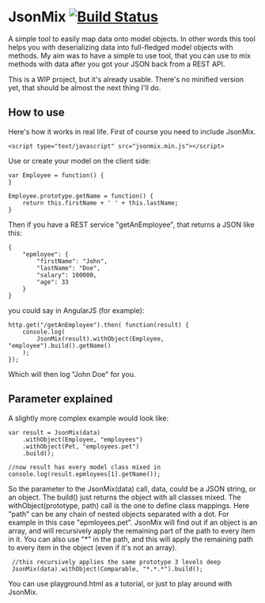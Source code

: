 JsonMix [![Build Status](https://travis-ci.org/khayll/jsonmix.svg?branch=master)](https://travis-ci.org/khayll/jsonmix)
========
A simple tool to easily map data onto model objects. In other words this tool helps you with deserializing data into full-fledged model objects with methods. My aim was to have a simple to use tool, that you can use to mix methods with data after you got your JSON back from a REST API.

This is a WIP project, but it's already usable. There's no minified version yet, that should be almost the next thing I'll do.  

## How to use
Here's how it works in real life. First of course you need to include JsonMix.

    <script type="text/javascript" src="jsonmix.min.js"></script>

Use or create your model on the client side:

	var Employee = function() {
	}
	
	Employee.prototype.getName = function() {
		return this.firstName + ' ' + this.lastName;
	}

Then if you have a REST service "getAnEmployee", that returns a JSON like this:

	{
		"epmloyee": {
			"firstName": "John",
			"lastName": "Doe",
			"salary": 100000,
			"age": 33	
		}
	}

you could say in AngularJS (for example):

	http.get("/getAnEmployee").then( function(result) {
		console.log(
			JsonMix(result).withObject(Employee, "employee").build().getName()
		);
	});

Which will then log "John Doe" for you.

## Parameter explained

A slightly more complex example would look like:

	var result = JsonMix(data)
		.withObject(Employee, "employees")
		.withObject(Pet, "employees.pet")
		.build();
		
	//now result has every model class mixed in
	console.log(result.epmloyees[1].getName()); 
 
 So the parameter to the JsonMix(data) call, data, could be a JSON string, or an object.
 The build() just returns the object with all classes mixed.
 The withObject(prototype, path) call is the one to define class mappings.
 Here "path" can be any chain of nested objects separated with a dot. For example in this case "epmloyees.pet".
 JsonMix will find out if an object is an array, and will recursively apply the remaining part of the path to every item in it.
 You can also use "*" in the path, and this will apply the remaining path to every item in the object (even if it's not an array).
 
     //this recursively applies the same prototype 3 levels deep
     JsonMix(data).withObject(Comparable, "*.*.*").build();
     
 You can use playground.html as a tutorial, or just to play around with JsonMix.
  
 